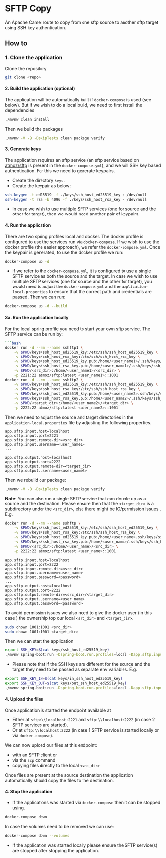 # SFTP Copy
An Apache Camel route to copy from one sftp source to another sftp target using SSH key authentication.

## How to
### 1. Clone the application
Clone the repository
```bash
git clone <repo>
```
#### 2. Build the application (optional)
The application will be automatically built if `docker-compose` is used (see below).
But if we wish to do a local build, we need to first install the dependencies
```bash
./mvnw clean install
```
Then we build the packages
```bash
./mvnw -V -B -DskipTests clean package verify
```
#### 3. Generate keys
The application requires an sftp service (an sftp service based on [atmoz/sftp](https://hub.docker.com/r/atmoz/sftp) is present in the `docker-compose.yml`), and we will SSH key based authentication. For this we need to generate keypairs.
- Create the directory `keys`. 
- Create the keypair as below:
```bash
ssh-keygen -t ed25519 -f ./keys/ssh_host_ed25519_key < /dev/null
ssh-keygen -t rsa -b 4096 -f ./keys/ssh_host_rsa_key < /dev/null
```
- In case we wish to use multiple SFTP services (one for source and the other for target), then we would need another pair of keypairs.
#### 4. Run the application
There are two spring profiles local and docker. The docker profile is configured to use the services run via `docker-compose`. If we wish to use the docker profile (the easier approach), we refer the `docker-compose.yml`.
Once the keypair is generated, to use the docker profile we run:
```bash
docker-compose up -d
```
- If we refer to the `docker-compose.yml`, it is configured to use a single SFTP service as both the source and the target. In case we wish to use multiple SFTP services (one for source and the other for target), you would need to adjust the `docker-compose.yml` and the `application-local.properties` to ensure that the correct path and credentials are passed. Then we can run:
```bash
docker-compose up -d --build
```
#### 3a. Run the application locally
For the local spring profile you need to start your own sftp service. The SFTP service can be run by:
```bash
```bash
docker run -d --rm --name sshftp1 \
    -v $PWD/keys/ssh_host_ed25519_key:/etc/ssh/ssh_host_ed25519_key \
    -v $PWD/keys/ssh_host_rsa_key:/etc/ssh/ssh_host_rsa_key \
    -v $PWD/keys/ssh_host_ed25519_key.pub:/home/<user_name1>/.ssh/keys/ssh_host_ed25519_key.pub:ro \
    -v $PWD/keys/ssh_host_rsa_key.pub:/home/<user_name1>/.ssh/keys/ssh_host_rsa_key.pub:ro \
    -v $PWD/<src_dir>:/home/<user_name1>/<src_dir> \
    -p 2221:22 atmoz/sftp:latest <user_name1>::1001
docker run -d --rm --name sshftp2 \
    -v $PWD/keys/ssh_host_ed25519_key:/etc/ssh/ssh_host_ed25519_key \
    -v $PWD/keys/ssh_host_rsa_key:/etc/ssh/ssh_host_rsa_key \
    -v $PWD/keys/ssh_host_ed25519_key.pub:/home/<user_name2>.ssh/keys/ssh_host_ed25519_key.pub:ro \
    -v $PWD/keys/ssh_host_rsa_key.pub:/home/<user_name2>/.ssh/keys/ssh_host_rsa_key.pub:ro \
    -v $PWD/<target_dir>:/home/<user_name2>/<target_dir> \
    -p 2222:22 atmoz/sftp:latest <user_name2>::1001    
```
Then we need to adjust the source and target directories in the `application-local.properties` file by adjusting the following properties.
```properties
app.sftp.input.host=localhost
app.sftp.input.port=2221
app.sftp.input.remote-dir=<src_dir>
app.sftp.input.username=<user_name1>
...

app.sftp.output.host=localhost
app.sftp.output.port=2222
app.sftp.output.remote-dir=<target_dir>
app.sftp.output.username=<user_name2>
```
Then we rebuild our package:
```bash
./mvnw -V -B -DskipTests clean package verify
```
**Note**: You can also run a single SFTP service that can double up as a source and the destination. Please ensure then that the `<target_dir>` is a subdirectory under the `<src_dir>`, else there might be IO/permission issues . E.g.
```bash
docker run -d --rm --name sshftp \
    -v $PWD/keys/ssh_host_ed25519_key:/etc/ssh/ssh_host_ed25519_key \
    -v $PWD/keys/ssh_host_rsa_key:/etc/ssh/ssh_host_rsa_key \
    -v $PWD/keys/ssh_host_ed25519_key.pub:/home/<user_name>.ssh/keys/ssh_host_ed25519_key.pub:ro \
    -v $PWD/keys/ssh_host_rsa_key.pub:/home/<user_name>/.ssh/keys/ssh_host_rsa_key.pub:ro \
    -v $PWD/<src_dir>:/home/<user_name>/<src_dir> \
    -p 2222:22 atmoz/sftp:latest <user_name>::1001
```
```properties
app.sftp.input.host=localhost
app.sftp.input.port=2222
app.sftp.input.remote-dir=<src_dir>
app.sftp.input.username=<user_name>
app.sftp.input.password=<password>
...
app.sftp.output.host=localhost
app.sftp.output.port=2222
app.sftp.output.remote-dir=<src_dir>/<target_dir>
app.sftp.output.username=<user_name>
app.sftp.output.password=<password>
```
To avoid permission issues we also need to give the docker user (in this case ) the ownership top our local `<src_dir>` and `<target_dir>`.
```bash
sudo chown 1001:1001 <src_dir>
sudo chown 1001:1001 <target_dir>
```
Then we can start the application 
```bash
export SSH_KEY=$(cat keys/ssh_host_ed25519_key)
./mvnw spring-boot:run -Dspring-boot.run.profiles=local -Dapp.sftp.input.sshkey="$SSH_KEY" -Dapp.sftp.output.sshkey="$SSH_KEY"
```
- Please note that if the SSH keys are different for the source and the target they need to be passed as separate env variables. E.g.
```bash
export SSH_KEY_IN=$(cat keys/in_ssh_host_ed25519_key)
export SSH_KEY_OUT=$(cat keys/out_ssh_host_ed25519_key)
./mvnw spring-boot:run -Dspring-boot.run.profiles=local -Dapp.sftp.input.sshkey="$SSH_KEY_IN" -Dapp.sftp.output.sshkey="$SSH_KEY_OUT"
```
#### 4. Upload the files
Once application is started the endpoint available at 
- Either at `sftp:\\localhost:2221` and `sftp:\\localhost:2222` (in case 2 SFTP services are started).
- Or at `sftp:\\localhost:2222` (in case 1 SFTP service is started locally or via `docker-compose`). 

We can now upload our files at this endpoint: 
- with an SFTP client or 
- via the `scp` command
- copying files directly to the local `<src_dir>`

Once files are present at the source destination the application automatically should copy the files to the destination.

#### 4. Stop the application
- If the applications was started via `docker-compose` then it can be stopped using.
```bash
docker-compose down
```
In case the volumes need to be removed we can use:
```bash
docker-compose down --volumes
```
- If the application was started locally please ensure the SFTP service(s) are stopped after stopping the application.



